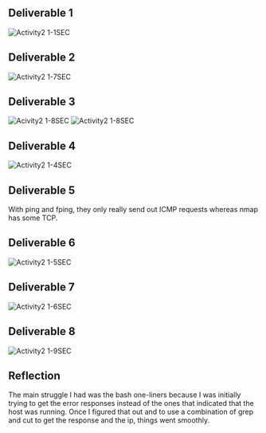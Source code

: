 ## Deliverable 1
![Activity2 1-1SEC](https://user-images.githubusercontent.com/48226669/152391859-873f5e65-8d72-4736-b3e3-015c437579e2.PNG)
 
## Deliverable 2
![Activity2 1-7SEC](https://user-images.githubusercontent.com/48226669/152392553-cb82188e-bdc2-4802-8b77-4515a4333ae0.PNG)

## Deliverable 3
![Acivity2 1-8SEC](https://user-images.githubusercontent.com/48226669/152392982-41b06c99-983b-4b9a-9844-21463c3bfb6b.PNG)
![Activity2 1-8SEC](https://user-images.githubusercontent.com/48226669/152393002-6fa69f87-6669-493f-8d98-2eaf5eceb109.PNG)

## Deliverable 4
![Activity2 1-4SEC](https://user-images.githubusercontent.com/48226669/152394886-aa2f1489-de39-41ec-bf50-a1e4dad347e5.PNG)

## Deliverable 5 
With ping and fping, they only really send out ICMP requests whereas nmap has some TCP.

## Deliverable 6
![Activity2 1-5SEC](https://user-images.githubusercontent.com/48226669/152394621-11009d28-05cc-4c3d-8393-f808aba3efbb.PNG)

## Deliverable 7
![Activity2 1-6SEC](https://user-images.githubusercontent.com/48226669/152394757-9b59b007-00f2-4cd3-9fe8-0154207a3d9a.PNG)

## Deliverable 8
![Activity2 1-9SEC](https://user-images.githubusercontent.com/48226669/152395197-eb09b2e9-7716-4f4c-a9d1-584ffeab387d.PNG)

## Reflection
The main struggle I had was the bash one-liners because I was initially trying to get the error responses instead of the ones that indicated that the host was
running. Once I figured that out and to use a combination of grep and cut to get the response and the ip, things went smoothly. 

